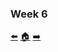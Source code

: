 ### Week 6





[:arrow_left:](https://github.com/daw538/hirosplacement/blob/master/week4.md)
[:house:](https://github.com/daw538/hirosplacement)
[:arrow_right:](https://github.com/daw538/hirosplacement/blob/master/week6.md)
